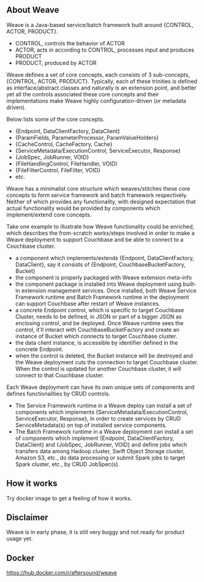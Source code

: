 ## About Weave  
Weave is a Java-based service/batch framework built around {CONTROL, ACTOR, PRODUCT}.  
- CONTROL, controls the behavior of ACTOR 
- ACTOR, acts in according to CONTROL, processes input and produces PRODUCT  
- PRODUCT, produced by ACTOR  

Weave defines a set of core concepts, each consists of 3 sub-concepts, {CONTROL, ACTOR, PRODUCT}. Typically, each of these trinities is defined as interface/abstract classes and naturally is an extension point, and better yet all the controls associated these core concepts and their implementations make Weave highly configuration-driven (or metadata driven).  

Below lists some of the core concepts.
- {Endpoint, DataClientFactory, DataClient}  
- {ParamFields, ParameterProcessor, ParamValueHolders}  
- {CacheControl, CacheFactory, Cache}  
- {ServiceMetadata/ExecutionControl, ServiceExecutor, Response}  
- {JobSpec, JobRunner, VOID}  
- {FileHandlingControl, FileHandler, VOID}  
- {FileFilterControl, FileFilter, VOID}  
- etc.  

Weave has a minimalist core structure which weaves/stitches these core concepts to form service framework and batch framework respectively. Neither of which provides any functionality, with designed expectation that actual functionality would be provided by components which implement/extend core concepts.  

Take one example to illustrate how Weave functionality could be enriched, which describes the from-scratch works/steps involved in order to make a Weave deployment to support Couchbase and be able to connect to a Couchbase cluster.
- a component which implements/extends {Endpoint, DataClientFactory, DataClient}, say it consists of {Endpoint, CouchbaseBucketFactory, Bucket}
- the component is properly packaged with Weave extension meta-info
- the component package is installed into Weave deployment using built-in extension management services. Once installed, both Weave Service Framework runtime and Batch Framework runtime in the deployment can support Couchbase after restart of Weave instances.
- a concrete Endpoint control, which is specific to target Couchbase Cluster, needs to be defined, in JSON or part of a bigger JSON as enclosing control, and be deployed. Once Weave runtime sees the control, it'll interact with CouchbaseBucketFactory and create an instance of Bucket which connects to target Couchbase cluster.
- the data client instance,  is accessible by identifier defined in the concrete Endpoint.
- when the control is deleted, the Bucket instance will be destroyed and the Weave deployment cuts the connection to target Couchbase cluster. When the control is updated for another Couchbase cluster, it will connect to that Couchbase cluster.

Each Weave deployment can have its own unique sets of components and defines functionalities by CRUD controls. 
- The Service Framework runtime in a  Weave deploy can install a set of components which implements {ServiceMetadata/ExecutionControl, ServiceExecutor, Response}, in order to create services by CRUD ServiceMetadata(s) on top of installed service components.  
- The Batch Framework runtime in a  Weave deployment can install a set of components which implement {Endpoint, DataClientFactory, DataClient} and {JobSpec, JobRunner, VOID} and define jobs which transfers data among Hadoop cluster, Swift Object Storage cluster, Amazon S3, etc., do data processing or submit Spark jobs to target Spark cluster, etc., by CRUD JobSpec(s).

## How it works
Try docker image to get a feeling of how it works.

## Disclaimer
Weave is in early phase, it is still very buggy and not ready for product usage yet.

## Docker
https://hub.docker.com/r/aftersound/weave
